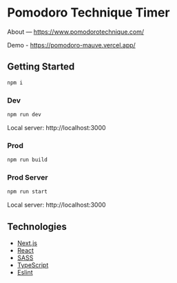 # Pomodoro Technique Timer

About — https://www.pomodorotechnique.com/

Demo - https://pomodoro-mauve.vercel.app/

## Getting Started

```bash
npm i
```

### Dev

```bash
npm run dev
```
Local server: http://localhost:3000

### Prod

```bash
npm run build
```

### Prod Server

```bash
npm run start 
```
Local server: http://localhost:3000

## Technologies

* [Next.js](https://nextjs.org)
* [React](https://react.dev/)
* [SASS](https://sass-scss.ru)
* [TypeScript](https://www.typescriptlang.org/)
* [Eslint](https://eslint.org/)


